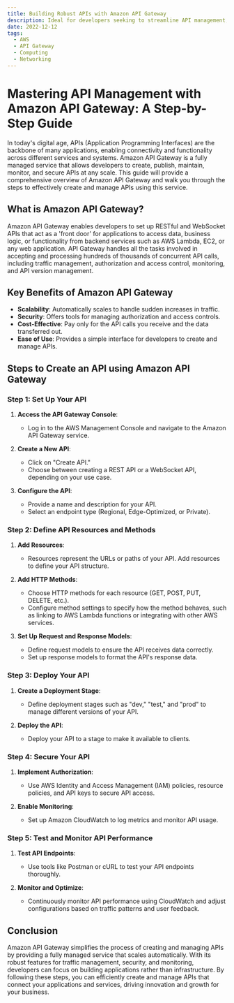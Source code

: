 ```yaml
---
title: Building Robust APIs with Amazon API Gateway
description: Ideal for developers seeking to streamline API management, this post highlights Amazon API Gateway's features and benefits, empowering users to efficiently connect applications and backend services in the cloud. This blog post is a detailed guide on building and managing APIs using Amazon API Gateway, a fully managed service for scalable and secure API management. The guide covers essential steps to set up an API, including creating resources and methods, deploying the API, and implementing security measures. It also discusses monitoring and optimizing API performance with AWS tools.
date: 2022-12-12
tags:
  - AWS
  - API Gateway
  - Computing
  - Networking
---
```


# Mastering API Management with Amazon API Gateway: A Step-by-Step Guide

In today's digital age, APIs (Application Programming Interfaces) are the backbone of many applications, enabling connectivity and functionality across different services and systems. Amazon API Gateway is a fully managed service that allows developers to create, publish, maintain, monitor, and secure APIs at any scale. This guide will provide a comprehensive overview of Amazon API Gateway and walk you through the steps to effectively create and manage APIs using this service.

## What is Amazon API Gateway?

Amazon API Gateway enables developers to set up RESTful and WebSocket APIs that act as a 'front door' for applications to access data, business logic, or functionality from backend services such as AWS Lambda, EC2, or any web application. API Gateway handles all the tasks involved in accepting and processing hundreds of thousands of concurrent API calls, including traffic management, authorization and access control, monitoring, and API version management.

## Key Benefits of Amazon API Gateway

- **Scalability**: Automatically scales to handle sudden increases in traffic.
- **Security**: Offers tools for managing authorization and access controls.
- **Cost-Effective**: Pay only for the API calls you receive and the data transferred out.
- **Ease of Use**: Provides a simple interface for developers to create and manage APIs.

## Steps to Create an API using Amazon API Gateway

### Step 1: Set Up Your API

1. **Access the API Gateway Console**:

   - Log in to the AWS Management Console and navigate to the Amazon API Gateway service.

2. **Create a New API**:

   - Click on "Create API."
   - Choose between creating a REST API or a WebSocket API, depending on your use case.

3. **Configure the API**:
   - Provide a name and description for your API.
   - Select an endpoint type (Regional, Edge-Optimized, or Private).

### Step 2: Define API Resources and Methods

1. **Add Resources**:

   - Resources represent the URLs or paths of your API. Add resources to define your API structure.

2. **Add HTTP Methods**:

   - Choose HTTP methods for each resource (GET, POST, PUT, DELETE, etc.).
   - Configure method settings to specify how the method behaves, such as linking to AWS Lambda functions or integrating with other AWS services.

3. **Set Up Request and Response Models**:
   - Define request models to ensure the API receives data correctly.
   - Set up response models to format the API's response data.

### Step 3: Deploy Your API

1. **Create a Deployment Stage**:

   - Define deployment stages such as "dev," "test," and "prod" to manage different versions of your API.

2. **Deploy the API**:
   - Deploy your API to a stage to make it available to clients.

### Step 4: Secure Your API

1. **Implement Authorization**:

   - Use AWS Identity and Access Management (IAM) policies, resource policies, and API keys to secure API access.

2. **Enable Monitoring**:
   - Set up Amazon CloudWatch to log metrics and monitor API usage.

### Step 5: Test and Monitor API Performance

1. **Test API Endpoints**:

   - Use tools like Postman or cURL to test your API endpoints thoroughly.

2. **Monitor and Optimize**:
   - Continuously monitor API performance using CloudWatch and adjust configurations based on traffic patterns and user feedback.

## Conclusion

Amazon API Gateway simplifies the process of creating and managing APIs by providing a fully managed service that scales automatically. With its robust features for traffic management, security, and monitoring, developers can focus on building applications rather than infrastructure. By following these steps, you can efficiently create and manage APIs that connect your applications and services, driving innovation and growth for your business.
